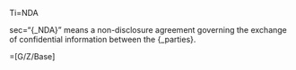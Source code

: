 Ti=NDA

sec=“{_NDA}” means a non-disclosure agreement governing the exchange of confidential information between the {_parties}.

=[G/Z/Base]
